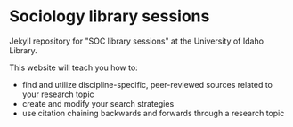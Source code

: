 # Sociology library sessions

Jekyll repository for "SOC library sessions" at the University of Idaho Library.

<link to repository>

This website will teach you how to:
- find and utilize discipline-specific, peer-reviewed sources related to your research topic
- create and modify your search strategies
- use citation chaining backwards and forwards through a research topic
